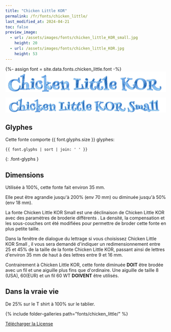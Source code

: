 ```yaml
---
title: "Chicken Little KOR"
permalink: /fr/fonts/chicken_little/
last_modified_at: 2024-04-21
toc: false
preview_image:
  - url: /assets/images/fonts/chicken_little_KOR_small.jpg
    height: 20
  - url: /assets/images/fonts/chicken_little_KOR.jpg
    height: 53
---
```

{%- assign font = site.data.fonts.chicken_little.font -%}
![Chicken Little KOR](/assets/images/fonts/chicken_little_KOR.jpg)

![Chicken Little](/assets/images/fonts/chicken_little_KOR_small.jpg)

## Glyphes
Cette fonte comporte  {{ font.glyphs.size }} glyphes:

```
{{ font.glyphs | sort | join: ' ' }}
```
{: .font-glyphs }

## Dimensions

Utilisée à 100%, cette fonte fait environ 35 mm.

Elle peut être agrandie jusqu'à 200% (env 70 mm) ou diminuée jusqu'à 50% (env 18 mm).

La fonte Chicken Little KOR  Small est une déclinaison de Chicken Little KOR avec des paramètres de broderie différents . 
La densité, la compensation et les sous-couches ont été modifiées pour permettre de broder cette fonte en plus petite taille.

Dans la fenêtre de dialogue du lettrage si vous choisissez Chicken Little KOR Small , 
il vous sera demandé d'indiquer un redimensionnement entre 25 et 45% de la taille de la fonte Chicken Little KOR, 
passant ainsi de lettres d'environ 35 mm de haut à des lettres entre 9 et 16 mm.

Contrairement à Chicken Little KOR, cette fonte diminuée **DOIT** être brodée avec un fil et une aiguille plus fins que d'ordinaire. Une aiguille de taille 8 (USA), 60(EUR) et un fil 60 WT **DOIVENT** être utilisés.



## Dans la vraie vie
De 25% sur le T shirt  à 100% sur le tablier.

{% include folder-galleries path="fonts/chicken_little/" %}

[Télécharger la License](https://github.com/inkstitch/inkstitch/tree/main/fonts/chicken_little/LICENSE)
